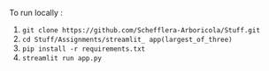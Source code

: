 To run locally :

1. `git clone https://github.com/Schefflera-Arboricola/Stuff.git`
2. `cd Stuff/Assignments/streamlit_ app(largest_of_three)`
3. `pip install -r requirements.txt`
4. `streamlit run app.py`

